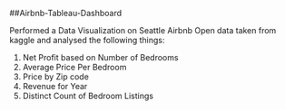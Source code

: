 ##Airbnb-Tableau-Dashboard

Performed a Data Visualization on Seattle Airbnb Open data taken from kaggle and analysed the following things:
1) Net Profit based on Number of Bedrooms
2) Average Price Per Bedroom
3) Price by Zip code
4) Revenue for Year
5) Distinct Count of Bedroom Listings
